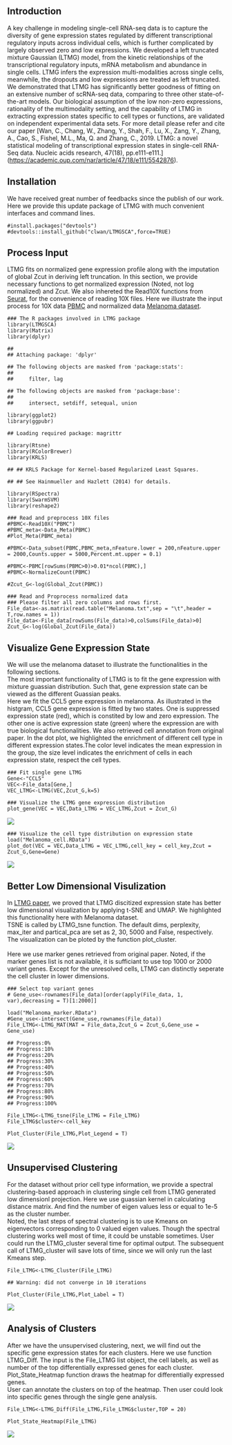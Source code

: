 Introduction
------------

A key challenge in modeling single-cell RNA-seq data is to capture the
diversity of gene expression states regulated by different
transcriptional regulatory inputs across individual cells, which is
further complicated by largely observed zero and low expressions. We
developed a left truncated mixture Gaussian (LTMG) model, from the
kinetic relationships of the transcriptional regulatory inputs, mRNA
metabolism and abundance in single cells. LTMG infers the expression
multi-modalities across single cells, meanwhile, the dropouts and low
expressions are treated as left truncated. We demonstrated that LTMG has
significantly better goodness of fitting on an extensive number of
scRNA-seq data, comparing to three other state-of-the-art models. Our
biological assumption of the low non-zero expressions, rationality of
the multimodality setting, and the capability of LTMG in extracting
expression states specific to cell types or functions, are validated on
independent experimental data sets. For more detail please refer and
cite our paper \[Wan, C., Chang, W., Zhang, Y., Shah, F., Lu, X., Zang,
Y., Zhang, A., Cao, S., Fishel, M.L., Ma, Q. and Zhang, C., 2019. LTMG:
a novel statistical modeling of transcriptional expression states in
single-cell RNA-Seq data. Nucleic acids research, 47(18),
pp.e111-e111.\]
(<a href="https://academic.oup.com/nar/article/47/18/e111/5542876" class="uri">https://academic.oup.com/nar/article/47/18/e111/5542876</a>).

Installation
------------

We have received great number of feedbacks since the publish of our
work. Here we provide this update package of LTMG with much convenient
interfaces and command lines.

    #install.packages("devtools")
    #devtools::install_github("clwan/LTMGSCA",force=TRUE)

Process Input
-------------

LTMG fits on normalized gene expression profile along with the
imputation of global Zcut in deriving left truncation. In this section,
we provide necessary functions to get normalized expression (Noted, not
log normalized) and Zcut. We also inhereted the Read10X functions from
[Seurat](https://satijalab.org/seurat/), for the convenience of reading
10X files. Here we illustrate the input process for 10X data
[PBMC](https://www.nature.com/articles/ncomms14049) and normalized data
[Melanoma
dataset](https://science.sciencemag.org/content/352/6282/189.long).

    ### The R packages involved in LTMG package
    library(LTMGSCA)
    library(Matrix)
    library(dplyr)

    ## 
    ## Attaching package: 'dplyr'

    ## The following objects are masked from 'package:stats':
    ## 
    ##     filter, lag

    ## The following objects are masked from 'package:base':
    ## 
    ##     intersect, setdiff, setequal, union

    library(ggplot2)
    library(ggpubr)

    ## Loading required package: magrittr

    library(Rtsne)
    library(RColorBrewer)
    library(KRLS)

    ## ## KRLS Package for Kernel-based Regularized Least Squares.

    ## ## See Hainmueller and Hazlett (2014) for details.

    library(RSpectra)
    library(SwarmSVM)
    library(reshape2)

    ### Read and preprocess 10X files
    #PBMC<-Read10X("PBMC")
    #PBMC_meta<-Data_Meta(PBMC)
    #Plot_Meta(PBMC_meta)

    #PBMC<-Data_subset(PBMC,PBMC_meta,nFeature.lower = 200,nFeature.upper = 2000,Counts.upper = 5000,Percent.mt.upper = 0.1)

    #PBMC<-PBMC[rowSums(PBMC>0)>0.01*ncol(PBMC),]
    #PBMC<-NormalizeCount(PBMC)

    #Zcut_G<-log(Global_Zcut(PBMC))

    ### Read and Proprocess normalized data
    ### Please filter all zero columns and rows first.
    File_data<-as.matrix(read.table("Melanoma.txt",sep = "\t",header = T,row.names = 1))
    File_data<-File_data[rowSums(File_data)>0,colSums(File_data)>0]
    Zcut_G<-log(Global_Zcut(File_data))

Visualize Gene Expression State
-------------------------------

We will use the melanoma dataset to illustrate the functionalities in
the following sections. <br> The most important functionality of LTMG is
to fit the gene expression with mixture guassian distribution. Such
that, gene expression state can be viewed as the different Guassian
peaks. <br> Here we fit the CCL5 gene expression in melanoma. As
illustrated in the histgram, CCL5 gene expression is fitted by two
states. One is suppressed expression state (red), which is constited by
low and zero expression. The other one is active expression state
(green) where the expression are with true biological
functionalities. We also retrieved cell annotation from original paper.
In the dot plot, we highlighted the enrichment of different cell type in
different expression states.The color level indicates the mean
expression in the group, the size level indicates the enrichment of
cells in each expression state, respect the cell types.

    ### Fit single gene LTMG
    Gene<-"CCL5"
    VEC<-File_data[Gene,]
    VEC_LTMG<-LTMG(VEC,Zcut_G,k=5)

    ### Visualize the LTMG gene expression distribution
    plot_gene(VEC = VEC,Data_LTMG = VEC_LTMG,Zcut = Zcut_G)

![](LTMG_files/figure-markdown_strict/Visualize%20Expression%20State-1.png)

    ### Visualize the cell type distribution on expression state
    load("Melanoma_cell.RData")
    plot_dot(VEC = VEC,Data_LTMG = VEC_LTMG,cell_key = cell_key,Zcut = Zcut_G,Gene=Gene)

![](LTMG_files/figure-markdown_strict/Visualize%20Expression%20State-2.png)

Better Low Dimensional Visulization
-----------------------------------

In [LTMG
paper](https://academic.oup.com/nar/article/47/18/e111/5542876), we
proved that LTMG discitized expression state has better low dimensional
visualization by applying t-SNE and UMAP. We highlighted this
functionality here with Melanoma dataset.<br> TSNE is called by
LTMG\_tsne function. The default dims, perplexity, max\_iter and
partical\_pca are set as 2, 30, 5000 and False, respectively. The
visualization can be ploted by the function plot\_cluster.<br>  
Here we use marker genes retrieved from original paper. Noted, if the
marker genes list is not available, it is sufficiant to use top 1000 or
2000 variant genes. Except for the unresolved cells, LTMG can distinctly
seperate the cell cluster in lower dimensions.

    ### Select top variant genes
    # Gene_use<-rownames(File_data)[order(apply(File_data, 1, var),decreasing = T)[1:2000]]

    load("Melanoma_marker.RData")
    #Gene_use<-intersect(Gene_use,rownames(File_data))
    File_LTMG<-LTMG_MAT(MAT = File_data,Zcut_G = Zcut_G,Gene_use = Gene_use)

    ## Progress:0%
    ## Progress:10%
    ## Progress:20%
    ## Progress:30%
    ## Progress:40%
    ## Progress:50%
    ## Progress:60%
    ## Progress:70%
    ## Progress:80%
    ## Progress:90%
    ## Progress:100%

    File_LTMG<-LTMG_tsne(File_LTMG = File_LTMG)
    File_LTMG$cluster<-cell_key

    Plot_Cluster(File_LTMG,Plot_Legend = T)

![](LTMG_files/figure-markdown_strict/Low%20Dimension%20Visualization-1.png)

Unsupervised Clustering
-----------------------

For the dataset without prior cell type information, we provide a
spectral clustering-based approach in clustering single cell from LTMG
generated low dimensionl projection. Here we use guassian kernel in
calculating distance matrix. And find the number of eigen values less or
equal to 1e-5 as the cluster number.<br> Noted, the last steps of
spectral clustering is to use Kmeans on eigenvectors corresponding to 0
valued eigen values. Though the spectral clustering works well most of
time, it could be unstable sometimes. User could run the LTMG\_cluster
several time for optimal output. The subsequent call of LTMG\_cluster
will save lots of time, since we will only run the last Kmeans step.

    File_LTMG<-LTMG_Cluster(File_LTMG)

    ## Warning: did not converge in 10 iterations

    Plot_Cluster(File_LTMG,Plot_Label = T)

![](LTMG_files/figure-markdown_strict/Clustering-1.png)

Analysis of Clusters
--------------------

After we have the unsupervised clustering, next, we will find out the
specific gene expression states for each clusters. Here we use function
LTMG\_Diff. The input is the File\_LTMG list object, the cell labels, as
well as number of the top differentially expressed genes for each
cluster. Plot\_State\_Heatmap function draws the heatmap for
differentially expressed genes.<br> User can annotate the clusters on
top of the heatmap. Then user could look into specific genes through the
single gene analysis.

    File_LTMG<-LTMG_Diff(File_LTMG,File_LTMG$cluster,TOP = 20)

    Plot_State_Heatmap(File_LTMG)

![](LTMG_files/figure-markdown_strict/Cluster%20Analysis-1.png)
